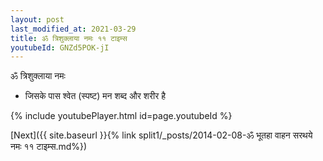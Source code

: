 ```yaml
---
layout: post
last_modified_at: 2021-03-29
title: ॐ त्रिशुक्लाया नमः ११ टाइम्स
youtubeId: GNZd5POK-jI
---
```

 
 
 ॐ त्रिशुक्लाया नमः  
 
 -  जिसके पास श्वेत (स्पष्ट) मन शब्द और शरीर है 
 
  
 
  
 
 
 
 
 
 


{% include youtubePlayer.html id=page.youtubeId %}
 
[Next]({{ site.baseurl }}{% link  split1/_posts/2014-02-08-ॐ भूतहा वाहन सरथये नमः ११ टाइम्स.md%})
 
